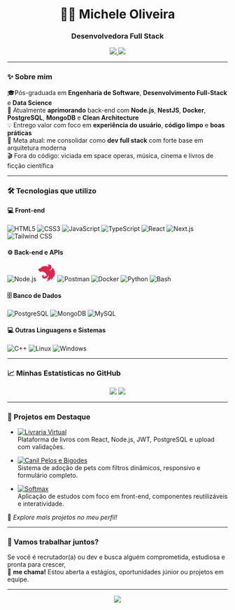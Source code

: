<h1 align="center">👩‍💻 Michele Oliveira</h1>
<h3 align="center">Desenvolvedora Full Stack </h3>

<div align="center">
<a href="https://www.linkedin.com/in/michele-oliveira-novais">
  <img src="https://img.shields.io/badge/-My%20LinkedIn-8A2BE2?style=flat-square&logo=linkedin&logoColor=white"/>
</a>
<a href="mailto:micheleoliveiranovais24@gmail.com">
  <img src="https://img.shields.io/badge/-micheleoliveiranovais24@gmail.com-9370DB?style=flat-square&logo=Gmail&logoColor=white"/>
</a>
</div>




---

### ✨ Sobre mim

🎓Pós-graduada em **Engenharia de Software**, **Desenvolvimento Full-Stack** e **Data Science**  
🚀 Atualmente **aprimorando** back-end com **Node.js**, **NestJS**, **Docker**, **PostgreSQL**, **MongoDB** e **Clean Architecture**  
💡 Entrego valor com foco em **experiência do usuário**, **código limpo** e **boas práticas**  
🎯 Meta atual: me consolidar como **dev full stack** com forte base em arquitetura moderna  
🎬 Fora do código: viciada em space operas, música, cinema e livros de ficção científica  

---

### 🛠️ Tecnologias que utilizo
#### 💻 Front-end
<p>
  <img title="HTML5" width="40" src="https://cdn.jsdelivr.net/gh/devicons/devicon/icons/html5/html5-original.svg" />
  <img title="CSS3" width="40" src="https://cdn.jsdelivr.net/gh/devicons/devicon/icons/css3/css3-original.svg" />
  <img title="JavaScript" width="40" src="https://cdn.jsdelivr.net/gh/devicons/devicon/icons/javascript/javascript-original.svg" />
  <img title="TypeScript" width="40" src="https://cdn.jsdelivr.net/gh/devicons/devicon/icons/typescript/typescript-original.svg" />
  <img title="React" width="40" src="https://cdn.jsdelivr.net/gh/devicons/devicon/icons/react/react-original.svg" />
  <img title="Next.js" width="40" src="https://cdn.jsdelivr.net/gh/devicons/devicon/icons/nextjs/nextjs-original.svg" />
  <img title="Tailwind CSS" width="40" src="https://upload.wikimedia.org/wikipedia/commons/d/d5/Tailwind_CSS_Logo.svg"/>
</p>

#### ⚙️ Back-end e APIs
<p>
  <img title="Node.js" width="40" src="https://cdn.jsdelivr.net/gh/devicons/devicon/icons/nodejs/nodejs-original.svg" />
  <img title="NestJS" width="40" src="https://raw.githubusercontent.com/github/explore/main/topics/nestjs/nestjs.png"/>
  <img title="Postman" width="40" src="https://cdn.jsdelivr.net/gh/devicons/devicon/icons/postman/postman-original.svg" />
  <img title="Docker" width="40" src="https://cdn.jsdelivr.net/gh/devicons/devicon/icons/docker/docker-original.svg" />
  <img title="Python" width="40" src="https://cdn.jsdelivr.net/gh/devicons/devicon/icons/python/python-original.svg" />
  <img title="Bash" width="40" src="https://cdn.jsdelivr.net/gh/devicons/devicon/icons/bash/bash-original.svg" />
</p>

#### 🗄️ Banco de Dados
<p>
  <img title="PostgreSQL" width="40" src="https://cdn.jsdelivr.net/gh/devicons/devicon/icons/postgresql/postgresql-original.svg" />
  <img title="MongoDB" width="40" src="https://cdn.jsdelivr.net/gh/devicons/devicon/icons/mongodb/mongodb-original.svg" />
  <img title="MySQL" width="40" src="https://cdn.jsdelivr.net/gh/devicons/devicon/icons/mysql/mysql-original.svg" />
</p>

#### 💻 Outras Linguagens e Sistemas
<p>
  <img title="C++" width="40" src="https://cdn.jsdelivr.net/gh/devicons/devicon/icons/cplusplus/cplusplus-original.svg" />
  <img title="Linux" width="40" src="https://cdn.jsdelivr.net/gh/devicons/devicon/icons/linux/linux-original.svg" />
  <img title="Windows" width="40" src="https://cdn.jsdelivr.net/gh/devicons/devicon/icons/windows8/windows8-original.svg" />
</p>



---

### 📈 Minhas Estatísticas no GitHub

<div align="center" style="max-width: 900px; padding: 0 16px; margin: 0 auto;">
  <img height="170em" src="https://github-readme-stats.vercel.app/api?username=michele-oliveira&show_icons=true&theme=tokyonight&title_color=A259FF&icon_color=F8F8F2&text_color=ffffff&bg_color=0d1117&hide_border=true"/>
  <img height="170em" src="https://github-readme-stats.vercel.app/api/top-langs/?username=michele-oliveira&layout=compact&theme=tokyonight&title_color=A259FF&text_color=ffffff&bg_color=0d1117&hide_border=true"/>
</div>

---

### 🚀 Projetos em Destaque

<div>

- [![Livraria Virtual](https://img.shields.io/badge/Livraria%20Virtual-4B0082?style=flat-square&logo=github&logoColor=white)](https://github.com/michele-oliveira/livraria-virtual-frontend)  
  Plataforma de livros com React, Node.js, JWT, PostgreSQL e upload com validações.

- [![Canil Pelos e Bigodes](https://img.shields.io/badge/Canil%20Pelos%20e%20Bigodes-4B0082?style=flat-square&logo=github&logoColor=white)](https://github.com/michele-oliveira/canil-pelos-e-bigodes-frontend)  
  Sistema de adoção de pets com filtros dinâmicos, responsivo e formulário completo.

-  [![Softmax](https://img.shields.io/badge/Softmax-4B0082?style=flat-square&logo=github&logoColor=white)](https://github.com/michele-oliveira/softmax)  
  Aplicação de estudos com foco em front-end, componentes reutilizáveis e interatividade.

</div>



📌 *Explore mais projetos no meu perfil!*

---

### 💼 Vamos trabalhar juntos?

Se você é recrutador(a) ou dev e busca alguém comprometida, estudiosa e pronta para crescer,  
💜 **me chama!** Estou aberta a estágios, oportunidades júnior ou projetos em equipe.

---

<p align="center">
  <img src="https://capsule-render.vercel.app/api?type=waving&color=A259FF&height=100&section=footer"/>
</p>





